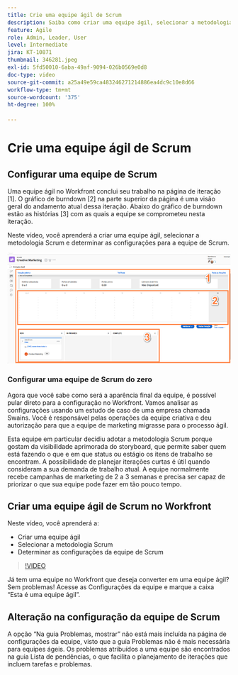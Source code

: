```yaml
---
title: Crie uma equipe ágil de Scrum
description: Saiba como criar uma equipe ágil, selecionar a metodologia Scrum e determinar as configurações para a equipe de Scrum.
feature: Agile
role: Admin, Leader, User
level: Intermediate
jira: KT-10871
thumbnail: 346281.jpeg
exl-id: 5fd50010-6aba-49af-9094-026b0569e0d8
doc-type: video
source-git-commit: a25a49e59ca483246271214886ea4dc9c10e8d66
workflow-type: tm+mt
source-wordcount: '375'
ht-degree: 100%

---
```


# Crie uma equipe ágil de Scrum

## Configurar uma equipe de Scrum

Uma equipe ágil no Workfront conclui seu trabalho na página de iteração [1]. O gráfico de burndown [2] na parte superior da página é uma visão geral do andamento atual dessa iteração. Abaixo do gráfico de burndown estão as histórias [3] com as quais a equipe se comprometeu nesta iteração.

Neste vídeo, você aprenderá a criar uma equipe ágil, selecionar a metodologia Scrum e determinar as configurações para a equipe de Scrum.

![Página Equipes](assets/scrum-agile-team-page.png)

### Configurar uma equipe de Scrum do zero

Agora que você sabe como será a aparência final da equipe, é possível pular direto para a configuração no Workfront. Vamos analisar as configurações usando um estudo de caso de uma empresa chamada Swains. Você é responsável pelas operações da equipe criativa e deu autorização para que a equipe de marketing migrasse para o processo ágil.


Esta equipe em particular decidiu adotar a metodologia Scrum porque gostam da visibilidade aprimorada do storyboard, que permite saber quem está fazendo o que e em que status ou estágio os itens de trabalho se encontram. A possibilidade de planejar iterações curtas é útil quando consideram a sua demanda de trabalho atual. A equipe normalmente recebe campanhas de marketing de 2 a 3 semanas e precisa ser capaz de priorizar o que sua equipe pode fazer em tão pouco tempo.

## Criar uma equipe ágil de Scrum no Workfront

Neste vídeo, você aprenderá a:

- Criar uma equipe ágil
- Selecionar a metodologia Scrum
- Determinar as configurações da equipe de Scrum

>[!VIDEO](https://video.tv.adobe.com/v/346281/?quality=12&learn=on)

Já tem uma equipe no Workfront que deseja converter em uma equipe ágil? Sem problemas! Acesse as Configurações da equipe e marque a caixa “Esta é uma equipe ágil”.



## Alteração na configuração da equipe de Scrum

A opção “Na guia Problemas, mostrar” não está mais incluída na página de configurações da equipe, visto que a guia Problemas não é mais necessária para equipes ágeis. Os problemas atribuídos a uma equipe são encontrados na guia Lista de pendências, o que facilita o planejamento de iterações que incluem tarefas e problemas.
